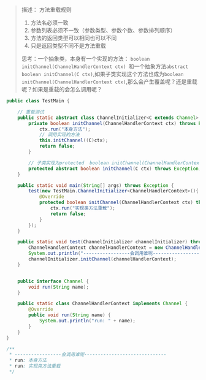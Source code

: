 

>描述： 方法重载规则
>
>1. 方法名必须一致
>2. 参数列表必须不一致（参数类型、参数个数、参数排列顺序）
>3. 方法的返回类型可以相同也可以不同
>4. 只是返回类型不同不是方法重载
>
>思考：一个抽象类，本身有一个实现的方法： `boolean initChannel(ChannelHandlerContext ctx) `和一个抽象方法`abstract boolean initChannel(C ctx)`,如果子类实现这个方法也成为`boolean initChannel(ChannelHandlerContext ctx)`,那么会产生覆盖呢？还是重载呢？如果是重载的会怎么调用呢？





```java
public class TestMain {

    // 重载测试
    public static abstract class ChannelInitializer<C extends Channel> {
        private boolean initChannel(ChannelHandlerContext ctx) throws Exception{
            ctx.run("本身方法");
            // 调用实现的方法
            this.initChannel((C)ctx);
            return false;
        }

        // 子类实现为protected  boolean initChannel(ChannelHandlerContext ctx)
        protected abstract boolean initChannel(C ctx) throws Exception;
    }

    public static void main(String[] args) throws Exception {
        test(new TestMain.ChannelInitializer<ChannelHandlerContext>(){
            @Override
            protected boolean initChannel(ChannelHandlerContext ctx) throws Exception {
                ctx.run("实现类方法重载");
                return false;
            }
        });
    }

    public static void test(ChannelInitializer channelInitializer) throws Exception {
        ChannelHandlerContext channelHandlerContext = new ChannelHandlerContext();
        System.out.println("-----------------会调用谁呢------------------------------");
        channelInitializer.initChannel(channelHandlerContext);
    }


    public interface Channel {
        void run(String name);
    }

    public static class ChannelHandlerContext implements Channel {
        @Override
        public void run(String name) {
            System.out.println("run: " + name);
        }
    }
}
```



```java
/**
 * -----------------会调用谁呢------------------------------
 * run: 本身方法
 * run: 实现类方法重载
 */
```

